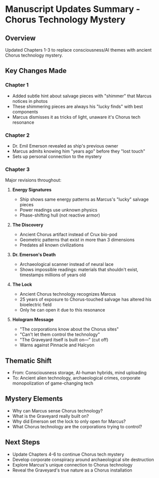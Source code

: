 # Manuscript Updates Summary - Chorus Technology Mystery

## Overview
Updated Chapters 1-3 to replace consciousness/AI themes with ancient Chorus technology mystery.

## Key Changes Made

### Chapter 1
- Added subtle hint about salvage pieces with "shimmer" that Marcus notices in photos
- These shimmering pieces are always his "lucky finds" with best components
- Marcus dismisses it as tricks of light, unaware it's Chorus tech resonance

### Chapter 2  
- Dr. Emil Emerson revealed as ship's previous owner
- Marcus admits knowing him "years ago" before they "lost touch"
- Sets up personal connection to the mystery

### Chapter 3
Major revisions throughout:

1. **Energy Signatures**
   - Ship shows same energy patterns as Marcus's "lucky" salvage pieces
   - Power readings use unknown physics
   - Phase-shifting hull (not reactive armor)

2. **The Discovery**
   - Ancient Chorus artifact instead of Crux bio-pod
   - Geometric patterns that exist in more than 3 dimensions
   - Predates all known civilizations

3. **Dr. Emerson's Death**
   - Archaeological scanner instead of neural lace
   - Shows impossible readings: materials that shouldn't exist, timestamps millions of years old

4. **The Lock**
   - Ancient Chorus technology recognizes Marcus
   - 25 years of exposure to Chorus-touched salvage has altered his bioelectric field
   - Only he can open it due to this resonance

5. **Hologram Message**
   - "The corporations know about the Chorus sites"
   - "Can't let them control the technology"
   - "The Graveyard itself is built on—" (cut off)
   - Warns against Pinnacle and Halcyon

## Thematic Shift
- From: Consciousness storage, AI-human hybrids, mind uploading
- To: Ancient alien technology, archaeological crimes, corporate monopolization of game-changing tech

## Mystery Elements
- Why can Marcus sense Chorus technology?
- What is the Graveyard really built on?
- Why did Emerson set the lock to only open for Marcus?
- What Chorus technology are the corporations trying to control?

## Next Steps
- Update Chapters 4-6 to continue Chorus tech mystery
- Develop corporate conspiracy around archaeological site destruction
- Explore Marcus's unique connection to Chorus technology
- Reveal the Graveyard's true nature as a Chorus installation
